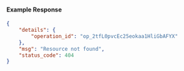 <!-- Code generated for API Clients. DO NOT EDIT. -->

#### Example Response

```json
{
	"details": {
		"operation_id": "op_2tfL0pvcEc25eokaa1HliGbAFYX"
	},
	"msg": "Resource not found",
	"status_code": 404
}
```
